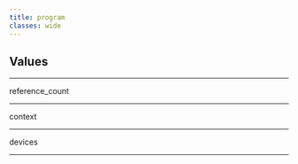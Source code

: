 ```yaml
---
title: program
classes: wide
---
```


## Values

---

reference_count

---

context

---

devices

---
